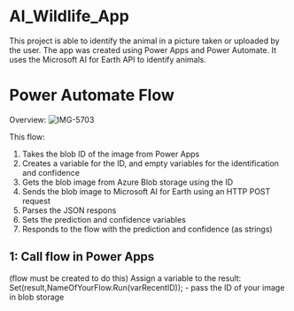 # AI_Wildlife_App

This project is able to identify the animal in a picture taken or uploaded by the user. The app was created using Power Apps and Power Automate. It uses the Microsoft AI for Earth API to identify animals.

<h1>Power Automate Flow</h1>

Overview:
![IMG-5703](https://user-images.githubusercontent.com/44957401/145454457-1e1be652-d33b-403e-bc47-d735b69f3416.jpg)

This flow:
1. Takes the blob ID of the image from Power Apps
2. Creates a variable for the ID, and empty variables for the identification and confidence
3. Gets the blob image from Azure Blob storage using the ID
4. Sends the blob image to Microsoft AI for Earth using an HTTP POST request
5. Parses the JSON respons
6. Sets the prediction and confidence variables
7. Responds to the flow with the prediction and confidence (as strings) 

<h2>1: Call flow in Power Apps</h2>
(flow must be created to do this)
Assign a variable to the result: 
Set(result,NameOfYourFlow.Run(varRecentID));
- pass the ID of your image in blob storage


